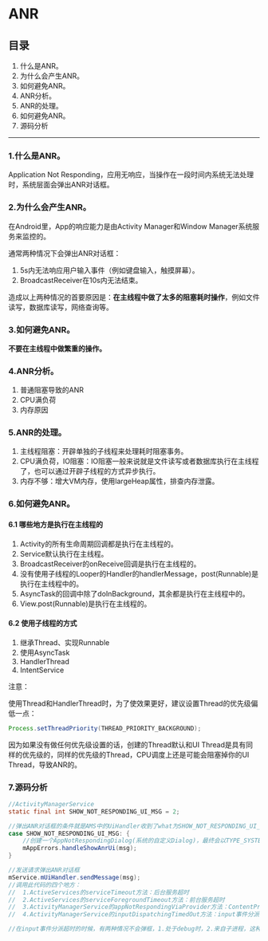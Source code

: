 # ANR

## 目录

1. 什么是ANR。
2. 为什么会产生ANR。
3. 如何避免ANR。
4. ANR分析。
5. ANR的处理。
6. 如何避免ANR。
7. 源码分析

------

### 1.什么是ANR。

Application Not Responding，应用无响应，当操作在一段时间内系统无法处理时，系统层面会弹出ANR对话框。

### 2.为什么会产生ANR。

在Android里，App的响应能力是由Activity Manager和Window Manager系统服务来监控的。

通常两种情况下会弹出ANR对话框：

1. 5s内无法响应用户输入事件（例如键盘输入，触摸屏幕）。
2. BroadcastReceiver在10s内无法结束。

造成以上两种情况的首要原因是：**在主线程中做了太多的阻塞耗时操作**，例如文件读写，数据库读写，网络查询等。

### 3.如何避免ANR。

**不要在主线程中做繁重的操作。**

### 4.ANR分析。

1. 普通阻塞导致的ANR
2. CPU满负荷
3. 内存原因

### 5.ANR的处理。

1. 主线程阻塞：开辟单独的子线程来处理耗时阻塞事务。
2. CPU满负荷，IO阻塞：IO阻塞一般来说就是文件读写或者数据库执行在主线程了，也可以通过开辟子线程的方式异步执行。
3. 内存不够：增大VM内存，使用largeHeap属性，排查内存泄露。

### 6.如何避免ANR。

#### 6.1 哪些地方是执行在主线程的

1. Activity的所有生命周期回调都是执行在主线程的。
2. Service默认执行在主线程。
3. BroadcastReceiver的onReceive回调是执行在主线程的。
4. 没有使用子线程的Looper的Handler的handlerMessage，post(Runnable)是执行在主线程中的。
5. AsyncTask的回调中除了doInBackground，其余都是执行在主线程中的。
6. View.post(Runnable)是执行在主线程的。

#### 6.2 使用子线程的方式

1. 继承Thread、实现Runnable
2. 使用AsyncTask
3. HandlerThread
4. IntentService

注意：

使用Thread和HandlerThread时，为了使效果更好，建议设置Thread的优先级偏低一点：

```java
Process.setThreadPriority(THREAD_PRIORITY_BACKGROUND);
```

因为如果没有做任何优先级设置的话，创建的Thread默认和UI Thread是具有同样的优先级的，同样的优先级的Thread，CPU调度上还是可能会阻塞掉你的UI Thread，导致ANR的。

### 7.源码分析

```java
//ActivityManagerService
static final int SHOW_NOT_RESPONDING_UI_MSG = 2;

//弹出ANR对话框的条件就是AMS中的UiHandler收到了what为SHOW_NOT_RESPONDING_UI_MSG的消息
case SHOW_NOT_RESPONDING_UI_MSG: {
    //创建一个AppNotRespondingDialog(系统的自定义Dialog)，最终会以TYPE_SYSTEM_ERROR的方式弹出
    mAppErrors.handleShowAnrUi(msg);
}

//发送请求弹出ANR对话框
mService.mUiHandler.sendMessage(msg);
//调用此代码的四个地方：
//	1.ActiveServices的serviceTimeout方法：后台服务超时
//	2.ActiveServices的serviceForegroundTimeout方法：前台服务超时
//	3.ActivityManagerService的appNotRespondingViaProvider方法：ContentProvider造成
//	4.ActivityManagerService的inputDispatchingTimedOut方法：input事件分派的时候超时(处理事件时被阻塞)所发出的，input事件，有两种，一种是KeyEvent(按键)，另一种是MotionEvent(触摸)。

//在input事件分派超时的时候，有两种情况不会弹框，1.处于debug时，2.来自子进程，这种情况下回直接kill子进程
```


